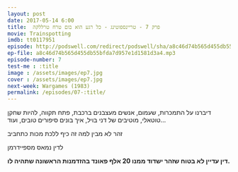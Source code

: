 ```yaml
---
layout: post
date: 2017-05-14 6:00
title: 	פרק 7 - טריינספוטינג - כל רגע הוא בום טרח טרללקה
movie: Trainspotting
imdb: tt0117951
episode: http://podswell.com/redirect/podswell/sha/a8c46d74b565d455db55bfda7d957e1d1581d3a4.mp3?name=movietalker
ep-file: a8c46d74b565d455db55bfda7d957e1d1581d3a4.mp3
episode-number: 7
test-me : :title
image : /assets/images/ep7.jpg
cover : /assets/images/ep7.jpg
next-week: Wargames (1983)
permalink: /episodes/07-:title/
---
```

דיברנו על התמכרות, שעמום, אנשים מעצבנים ברכבת, פתח תקווה, להיות שחקן טוטאלי, מוטיבים של דני בויל, איך בונים סיפורים טובים, ועוד...

זהר לא מבין למה זה כיף ללכת מכות כתחביב

לדין נמאס מספיידרמן

**דין עדיין לא בטוח שזהר ישדוד ממנו 20 אלף פאונד בהזדמנות הראשונה שתהיה לו.**
